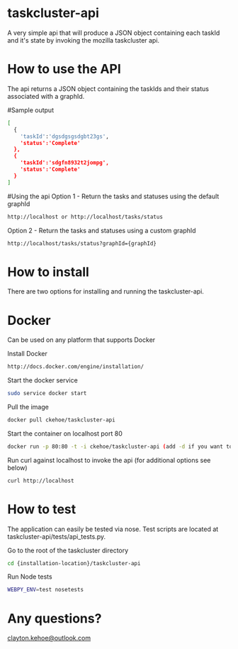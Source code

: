# taskcluster-api
A very simple api that will produce a JSON object containing each taskId and it's state by invoking the mozilla taskcluster api. 

# How to use the API
The api returns a JSON object containing the taskIds and their status associated with a graphId.  

#Sample output
```bash
[
  {
    'taskId':'dgsdgsgsdgbt23gs', 
    'status':'Complete'
  },
  {
    'taskId':'sdgfn8932t2jompg',
    'status':'Complete'
  }
]
```

#Using the api
Option 1 - Return the tasks and statuses using the default graphId
```bash
http://localhost or http://localhost/tasks/status
```
Option 2 - Return the tasks and statuses using a custom graphId
```bash
http://localhost/tasks/status?graphId={graphId}
```
# How to install
There are two options for installing and running the taskcluster-api. 

# Docker
Can be used on any platform that supports Docker

Install Docker
```bash
http://docs.docker.com/engine/installation/
```
Start the docker service
```bash
sudo service docker start
```

Pull the image
```bash
docker pull ckehoe/taskcluster-api
```
Start the container on localhost port 80
```bash
docker run -p 80:80 -t -i ckehoe/taskcluster-api (add -d if you want to run it in the background)
```
Run curl against localhost to invoke the api (for additional options see below)
```bash
curl http://localhost
```

# How to test
The application can easily be tested via nose. Test scripts are located at taskcluster-api/tests/api_tests.py.

Go to the root of the taskcluster directory
```bash
cd {installation-location}/taskcluster-api
```
Run Node tests
```bash
WEBPY_ENV=test nosetests
```
# Any questions?
clayton.kehoe@outlook.com
